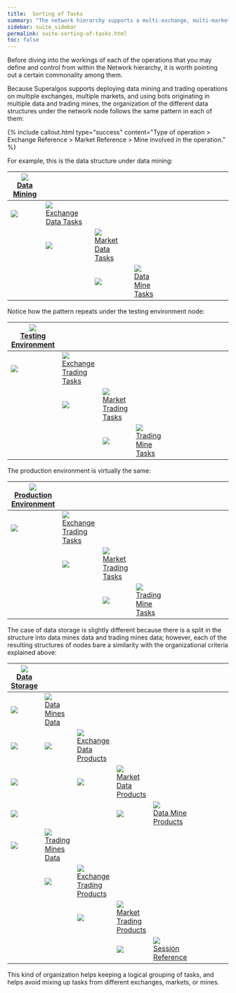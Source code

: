 ```yaml
---
title:  Sorting of Tasks
summary: "The network hierarchy supports a multi-exchange, multi-market, and multi-mine deployment, and tasks are organized by those criteria."
sidebar: suite_sidebar
permalink: suite-sorting-of-tasks.html
toc: false
---
```


Before diving into the workings of each of the operations that you may define and control from within the Network hierarchy, it is worth pointing out a certain commonality among them.

Because Superalgos supports deploying data mining and trading operations on multiple exchanges, multiple markets, and using bots originating in multiple data and trading mines, the organization of the different data structures under the network node follows the same pattern in each of them: 

{% include callout.html type="success" content="Type of operation > Exchange Reference > Market Reference > Mine involved in the operation." %}

For example, this is the data structure under data mining:

<table class='hierarchyTable'><thead><tr><th><a href='#data-mining' data-toggle='tooltip' data-original-title='{{site.data.network.data_mining}}'><img src='images/icons/nodes/png50/data-mining.png' /><br />Data Mining</a></th><th></th><th></th><th></th><th></th><th></th><th></th><th></th><th></th><th></th><th></th><th></th><th></th></tr></thead><tbody>
<tr><td><img src='images/icons/various/png/tree-connector-elbow.png' /></td><td><a href='#exchange-data-tasks' data-toggle='tooltip' data-original-title='{{site.data.network.exchange_data_tasks}}'><img src='images/icons/nodes/png50/exchange-data-tasks.png' /><br />Exchange Data Tasks</a></td><td></td><td></td><td></td><td></td><td></td><td></td><td></td><td></td><td></td><td></td><td></td></tr>
<tr><td></td><td><img src='images/icons/various/png/tree-connector-elbow.png' /></td><td><a href='#market-data-tasks' data-toggle='tooltip' data-original-title='{{site.data.network.market_data_tasks}}'><img src='images/icons/nodes/png50/market-data-tasks.png' /><br />Market Data Tasks</a></td><td></td><td></td><td></td><td></td><td></td><td></td><td></td><td></td><td></td><td></td></tr>
<tr><td></td><td></td><td><img src='images/icons/various/png/tree-connector-elbow.png' /></td><td><a href='#data-mine-tasks' data-toggle='tooltip' data-original-title='{{site.data.network.data_mine_tasks}}'><img src='images/icons/nodes/png50/data-mine-tasks.png' /><br />Data Mine Tasks</a></td><td></td><td></td><td></td><td></td><td></td><td></td><td></td><td></td><td></td></tr></tbody></table>

Notice how the pattern repeats under the testing environment node:

<table class='hierarchyTable'><thead><tr><th><a href='#testing-environment' data-toggle='tooltip' data-original-title='{{site.data.network.testing_environment}}'><img src='images/icons/nodes/png50/testing-environment.png' /><br />Testing Environment</a></th><th></th><th></th><th></th><th></th><th></th><th></th><th></th><th></th><th></th><th></th><th></th><th></th></tr></thead><tbody>
<tr><td><img src='images/icons/various/png/tree-connector-elbow.png' /></td><td><a href='#exchange-trading-tasks' data-toggle='tooltip' data-original-title='{{site.data.network.exchange_trading_tasks}}'><img src='images/icons/nodes/png50/exchange-trading-tasks.png' /><br />Exchange Trading Tasks</a></td><td></td><td></td><td></td><td></td><td></td><td></td><td></td><td></td><td></td><td></td><td></td></tr>
<tr><td></td><td><img src='images/icons/various/png/tree-connector-elbow.png' /></td><td><a href='#market-trading-tasks' data-toggle='tooltip' data-original-title='{{site.data.network.market_trading_tasks}}'><img src='images/icons/nodes/png50/market-trading-tasks.png' /><br />Market Trading Tasks</a></td><td></td><td></td><td></td><td></td><td></td><td></td><td></td><td></td><td></td><td></td></tr>
<tr><td></td><td></td><td><img src='images/icons/various/png/tree-connector-elbow.png' /></td><td><a href='#trading-mine-tasks' data-toggle='tooltip' data-original-title='{{site.data.network.trading_mine_tasks}}'><img src='images/icons/nodes/png50/trading-mine-tasks.png' /><br />Trading Mine Tasks</a></td><td></td><td></td><td></td><td></td><td></td><td></td><td></td><td></td><td></td></tr></tbody></table>

The production environment is virtually the same:

<table class='hierarchyTable'><thead><tr><th><a href='#production-environment' data-toggle='tooltip' data-original-title='{{site.data.network.production_environment}}'><img src='images/icons/nodes/png50/production-environment.png' /><br />Production Environment</a></th><th></th><th></th><th></th><th></th><th></th><th></th><th></th><th></th><th></th><th></th><th></th><th></th></tr></thead><tbody>
<tr><td><img src='images/icons/various/png/tree-connector-elbow.png' /></td><td><a href='#exchange-trading-tasks' data-toggle='tooltip' data-original-title='{{site.data.network.exchange_trading_tasks}}'><img src='images/icons/nodes/png50/exchange-trading-tasks.png' /><br />Exchange Trading Tasks</a></td><td></td><td></td><td></td><td></td><td></td><td></td><td></td><td></td><td></td><td></td><td></td></tr>
<tr><td></td><td><img src='images/icons/various/png/tree-connector-elbow.png' /></td><td><a href='#market-trading-tasks' data-toggle='tooltip' data-original-title='{{site.data.network.market_trading_tasks}}'><img src='images/icons/nodes/png50/market-trading-tasks.png' /><br />Market Trading Tasks</a></td><td></td><td></td><td></td><td></td><td></td><td></td><td></td><td></td><td></td><td></td></tr>
<tr><td></td><td></td><td><img src='images/icons/various/png/tree-connector-elbow.png' /></td><td><a href='#trading-mine-tasks' data-toggle='tooltip' data-original-title='{{site.data.network.trading_mine_tasks}}'><img src='images/icons/nodes/png50/trading-mine-tasks.png' /><br />Trading Mine Tasks</a></td><td></td><td></td><td></td><td></td><td></td><td></td><td></td><td></td><td></td></tr></tbody></table>

The case of data storage is slightly different because there is a split in the structure into data mines data and trading mines data; however, each of the resulting structures of nodes bare a similarity with the organizational criteria explained above:

<table class='hierarchyTable'><thead><tr><th><a href='#data-storage' data-toggle='tooltip' data-original-title='{{site.data.network.data_storage}}'><img src='images/icons/nodes/png50/data-storage.png' /><br />Data Storage</a></th><th></th><th></th><th></th><th></th><th></th><th></th><th></th><th></th><th></th><th></th><th></th><th></th></tr></thead><tbody>
<tr><td><img src='images/icons/various/png/tree-connector-fork.png' /></td><td><a href='#data-mines-data' data-toggle='tooltip' data-original-title='{{site.data.network.data_mines_data}}'><img src='images/icons/nodes/png50/data-mines-data.png' /><br />Data Mines Data</a></td><td></td><td></td><td></td><td></td><td></td><td></td><td></td><td></td><td></td><td></td><td></td></tr>
<tr><td><img src='images/icons/various/png/tree-connector-line.png' /></td><td><img src='images/icons/various/png/tree-connector-elbow.png' /></td><td><a href='#exchange-data-products' data-toggle='tooltip' data-original-title='{{site.data.network.exchange_data_products}}'><img src='images/icons/nodes/png50/exchange-data-products.png' /><br />Exchange Data Products</a></td><td></td><td></td><td></td><td></td><td></td><td></td><td></td><td></td><td></td><td></td></tr>
<tr><td><img src='images/icons/various/png/tree-connector-line.png' /></td><td></td><td><img src='images/icons/various/png/tree-connector-elbow.png' /></td><td><a href='#market-data-products' data-toggle='tooltip' data-original-title='{{site.data.network.market_data_products}}'><img src='images/icons/nodes/png50/market-data-products.png' /><br />Market Data Products</a></td><td></td><td></td><td></td><td></td><td></td><td></td><td></td><td></td><td></td></tr>
<tr><td><img src='images/icons/various/png/tree-connector-line.png' /></td><td></td><td></td><td><img src='images/icons/various/png/tree-connector-elbow.png' /></td><td><a href='#data-mine-products' data-toggle='tooltip' data-original-title='{{site.data.network.data_mine_products}}'><img src='images/icons/nodes/png50/data-mine-products.png' /><br />Data Mine Products</a></td><td></td><td></td><td></td><td></td><td></td><td></td><td></td><td></td></tr>
<tr><td><img src='images/icons/various/png/tree-connector-elbow.png' /></td><td><a href='#trading-mines-data' data-toggle='tooltip' data-original-title='{{site.data.network.trading_mines_data}}'><img src='images/icons/nodes/png50/trading-mines-data.png' /><br />Trading Mines Data</a></td><td></td><td></td><td></td><td></td><td></td><td></td><td></td><td></td><td></td><td></td><td></td></tr>
<tr><td></td><td><img src='images/icons/various/png/tree-connector-elbow.png' /></td><td><a href='#exchange-trading-products' data-toggle='tooltip' data-original-title='{{site.data.network.exchange_trading_products}}'><img src='images/icons/nodes/png50/exchange-trading-products.png' /><br />Exchange Trading Products</a></td><td></td><td></td><td></td><td></td><td></td><td></td><td></td><td></td><td></td><td></td></tr>
<tr><td></td><td></td><td><img src='images/icons/various/png/tree-connector-elbow.png' /></td><td><a href='#market-trading-products' data-toggle='tooltip' data-original-title='{{site.data.network.market_trading_products}}'><img src='images/icons/nodes/png50/market-trading-products.png' /><br />Market Trading Products</a></td><td></td><td></td><td></td><td></td><td></td><td></td><td></td><td></td><td></td></tr>
<tr><td></td><td></td><td></td><td><img src='images/icons/various/png/tree-connector-elbow.png' /></td><td><a href='#session-reference' data-toggle='tooltip' data-original-title='{{site.data.network.session_reference}}'><img src='images/icons/nodes/png50/session-reference.png' /><br />Session Reference</a></td><td></td><td></td><td></td><td></td><td></td><td></td><td></td><td></td></tr></tbody></table>

This kind of organization helps keeping a logical grouping of tasks, and helps avoid mixing up tasks from different exchanges, markets, or mines.





